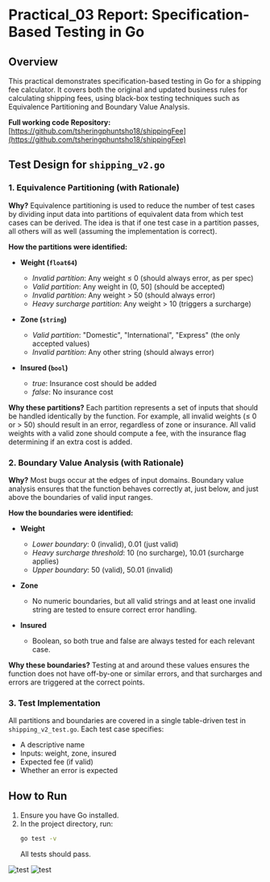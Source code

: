 # Practical_03 Report: Specification-Based Testing in Go

## Overview

This practical demonstrates specification-based testing in Go for a shipping fee calculator. It covers both the original and updated business rules for calculating shipping fees, using black-box testing techniques such as Equivalence Partitioning and Boundary Value Analysis.

**Full working code Repository:** [https://github.com/tsheringphuntsho18/shippingFee](https://github.com/tsheringphuntsho18/shippingFee)

## Test Design for `shipping_v2.go`

### 1. Equivalence Partitioning (with Rationale)

**Why?**
Equivalence partitioning is used to reduce the number of test cases by dividing input data into partitions of equivalent data from which test cases can be derived. The idea is that if one test case in a partition passes, all others will as well (assuming the implementation is correct).

**How the partitions were identified:**

- **Weight (`float64`)**

  - _Invalid partition_: Any weight ≤ 0 (should always error, as per spec)
  - _Valid partition_: Any weight in (0, 50] (should be accepted)
  - _Invalid partition_: Any weight > 50 (should always error)
  - _Heavy surcharge partition_: Any weight > 10 (triggers a surcharge)

- **Zone (`string`)**

  - _Valid partition_: "Domestic", "International", "Express" (the only accepted values)
  - _Invalid partition_: Any other string (should always error)

- **Insured (`bool`)**
  - _true_: Insurance cost should be added
  - _false_: No insurance cost

**Why these partitions?**
Each partition represents a set of inputs that should be handled identically by the function. For example, all invalid weights (≤ 0 or > 50) should result in an error, regardless of zone or insurance. All valid weights with a valid zone should compute a fee, with the insurance flag determining if an extra cost is added.

### 2. Boundary Value Analysis (with Rationale)

**Why?**
Most bugs occur at the edges of input domains. Boundary value analysis ensures that the function behaves correctly at, just below, and just above the boundaries of valid input ranges.

**How the boundaries were identified:**

- **Weight**

  - _Lower boundary_: 0 (invalid), 0.01 (just valid)
  - _Heavy surcharge threshold_: 10 (no surcharge), 10.01 (surcharge applies)
  - _Upper boundary_: 50 (valid), 50.01 (invalid)

- **Zone**

  - No numeric boundaries, but all valid strings and at least one invalid string are tested to ensure correct error handling.

- **Insured**
  - Boolean, so both true and false are always tested for each relevant case.

**Why these boundaries?**
Testing at and around these values ensures the function does not have off-by-one or similar errors, and that surcharges and errors are triggered at the correct points.

### 3. Test Implementation

All partitions and boundaries are covered in a single table-driven test in `shipping_v2_test.go`. Each test case specifies:

- A descriptive name
- Inputs: weight, zone, insured
- Expected fee (if valid)
- Whether an error is expected

## How to Run

1. Ensure you have Go installed.
2. In the project directory, run:
   ```bash
   go test -v
   ```
   All tests should pass.

![test](/assets/test1.png)
![test](/assets/test2.png)